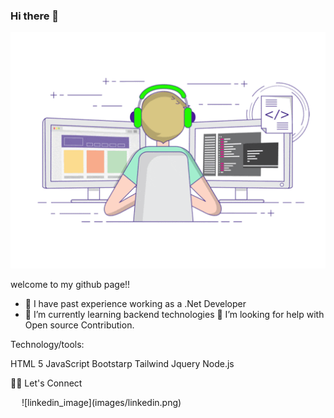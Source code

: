 ### Hi there 👋

![person using a computer animated image](images/profileReadMe.gif)


welcome to my github page!!

- 🔭 I have past experience working as a .Net Developer
- 🌱 I’m currently learning backend technologies 
🤔 I’m looking for help with Open source Contribution.

Technology/tools:

HTML 5
JavaScript
Bootstarp
Tailwind
Jquery
Node.js

🙋‍♀️ Let's Connect


<p align="left"> 
  &emsp;  ![linkedin_image](images/linkedin.png)
<a href="https://mail.google.com/mail/?view=cm&fs=1&tf=1&to=sangeethajadhav123@gmail.com" target="_blank" src="images/gmail.png"></a>
<a href="" src="images/linkedin.png" target="_blank"></a>
                                           
